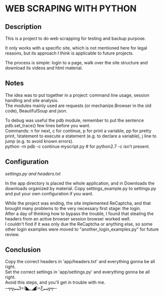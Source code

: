 # WEB SCRAPING WITH PYTHON

## Description ##
This is a project to do web scrapping for testing and backup purpose.

It only works with a specific site, which is not mentioned here for legal reasons,
but its approach I think is applicable to future projects.

The process is simple: login to a page, walk over the site structure and download its videos and html material.

## Notes ##
The idea was to put together in a project: command line usage, session handling and site analysis.  
The modules mainly used are requests (or mechanize.Browser in the old code), BeautifulSoup and json.  

To debug was useful the pdb module, remember to put the sentence pdb.set_trace() few lines before you want.  
Commands: n for next, c for continue, p for print a variable, pp for pretty print, !statement to execute a
statement (e.g. to declare a variable), j line to jump (e.g. to avoid known errors).  
python -m pdb -c continue myscript.py # for python2.7 -c isn't present.

## Configuration ##
*settings.py and headers.txt*  

In the app directory is placed the whole application, and in Downloads the downloads organized by material.
Copy settings_example.py to settings.py and put your own configuration if you want.

While the project was ending, the site implemented ReCaptcha, and that brought
many problems to the very necessary first stage: the login.  
After a day of thinking how to bypass the trouble, I found that stealing the headers
from an active browser session browser worked well.  
I couldn't find if it was only due the ReCaptcha or anything else, so some other login
examples were moved to "another_login_examples.py" for future review.  

## Conclusion ##
Copy the correct headers in 'app/headers.txt' and everything gonna be all right.  
Set the correct settings in 'app/settings.py' and everything gonna be all right.  
Avoid this steps, and you'll get in trouble with me.  
                ─╤╦︻3=(◣_◢)=Ƹ︻╦╤─
